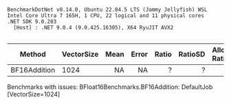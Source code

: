 ```

BenchmarkDotNet v0.14.0, Ubuntu 22.04.5 LTS (Jammy Jellyfish) WSL
Intel Core Ultra 7 165H, 1 CPU, 22 logical and 11 physical cores
.NET SDK 9.0.203
  [Host] : .NET 9.0.4 (9.0.425.16305), X64 RyuJIT AVX2


```
| Method       | VectorSize | Mean | Error | Ratio | RatioSD | Alloc Ratio |
|------------- |----------- |-----:|------:|------:|--------:|------------:|
| BF16Addition | 1024       |   NA |    NA |     ? |       ? |           ? |

Benchmarks with issues:
  BFloat16Benchmarks.BF16Addition: DefaultJob [VectorSize=1024]
